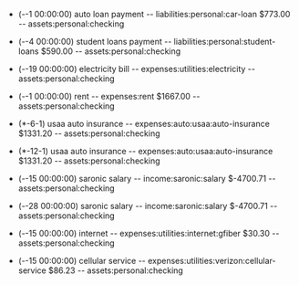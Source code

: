 - (*-*-1 00:00:00) auto loan payment
-- liabilities:personal:car-loan $773.00
-- assets:personal:checking

- (*-*-4 00:00:00) student loans payment
-- liabilities:personal:student-loans $590.00
-- assets:personal:checking

- (*-*-19 00:00:00) electricity bill 
-- expenses:utilities:electricity
-- assets:personal:checking

- (*-*-1 00:00:00) rent 
-- expenses:rent $1667.00
-- assets:personal:checking

- (*-6-1) usaa auto insurance 
-- expenses:auto:usaa:auto-insurance $1331.20
-- assets:personal:checking

- (*-12-1) usaa auto insurance 
-- expenses:auto:usaa:auto-insurance $1331.20
-- assets:personal:checking

- (*-*-15 00:00:00) saronic salary 
-- income:saronic:salary $-4700.71
-- assets:personal:checking

- (*-*-28 00:00:00) saronic salary 
-- income:saronic:salary $-4700.71
-- assets:personal:checking

- (*-*-15 00:00:00) internet
-- expenses:utilities:internet:gfiber $30.30
-- assets:personal:checking

- (*-*-15 00:00:00) cellular service 
-- expenses:utilities:verizon:cellular-service $86.23
-- assets:personal:checking

